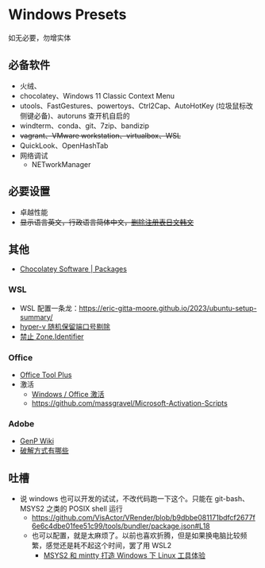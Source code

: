 # Windows Presets

如无必要，勿增实体

## 必备软件
- 火绒、
- chocolatey、Windows 11 Classic Context Menu
- utools、FastGestures、powertoys、Ctrl2Cap、AutoHotKey (垃圾鼠标改侧键必备)、autoruns 查开机自启的
- windterm、conda、git、7zip、bandizip
- ~~vagrant、VMware workstation、virtualbox、WSL~~
- QuickLook、OpenHashTab
- 网络调试
  - NETworkManager

## 必要设置
- 卓越性能
- ~~显示语言英文，行政语言简体中文，[删除注册表日文韩文](https://zhuanlan.zhihu.com/p/502139239)~~

## 其他
- [Chocolatey Software | Packages](https://community.chocolatey.org/packages)

### WSL
- WSL 配置一条龙：https://eric-gitta-moore.github.io/2023/ubuntu-setup-summary/
- [hyper-v 随机保留端口号剔除](https://juejin.cn/post/7214854106179321911)
- [禁止 Zone.Identifier](https://github.com/microsoft/WSL/issues/7456#issuecomment-1172877312)

### Office
- [Office Tool Plus](https://otp.landian.vip/zh-cn/)
- 激活
  - [Windows / Office 激活](https://github.com/zbezj/HEU_KMS_Activator/releases)
  - https://github.com/massgravel/Microsoft-Activation-Scripts

### Adobe
- [GenP Wiki](https://www.reddit.com/r/GenP/wiki/index/)
- [破解方式有哪些](https://www.reddit.com/r/GenP/wiki/patchmethods/)

## 吐槽
- 说 windows 也可以开发的试试，不改代码跑一下这个。只能在 git-bash、MSYS2 之类的 POSIX shell 运行
  - https://github.com/VisActor/VRender/blob/b9dbbe081171bdfcf2677f6e6c4dbe01fee51c99/tools/bundler/package.json#L18
  - 也可以配置，就是太麻烦了。以前也喜欢折腾，但是如果换电脑比较频繁，感觉还是耗不起这个时间，罢了用 WSL2
    - [MSYS2 和 mintty 打造 Windows 下 Linux 工具体验](https://creaink.github.io/post/Computer/Windows/win-msys2.html)
